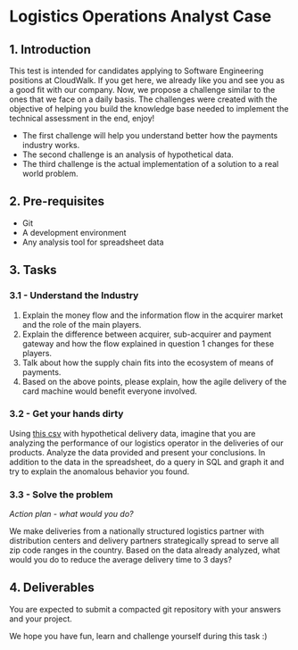 # Logistics Operations Analyst Case

## 1. Introduction

This test is intended for candidates applying to Software Engineering positions at CloudWalk.
If you get here, we already like you and see you as a good fit with our company. 
Now, we propose a challenge similar to the ones that we face on a daily basis.
The challenges were created with the objective of helping you build the knowledge base needed to implement 
the technical assessment in the end, enjoy!

- The first challenge will help you understand better how the payments industry works.
- The second challenge is an analysis of hypothetical data.
- The third challenge is the actual implementation of a solution to a real world problem.

## 2. Pre-requisites

- Git
- A development environment
- Any analysis tool for spreadsheet data

## 3. Tasks

### 3.1 - Understand the Industry

1. Explain the money flow and the information flow in the acquirer market and the role of the main players.
2. Explain the difference between acquirer, sub-acquirer and payment gateway and how the flow explained in question 1 changes for these players.
3. Talk about how the supply chain fits into the ecosystem of means of payments.
4. Based on the above points, please explain, how the agile delivery of the card machine would benefit everyone involved.

### 3.2 - Get your hands dirty

Using [this csv](https://github.com/fabiomdlima/Logistics/blob/main/logistics-case-v2.csv) 
with hypothetical delivery data, imagine that you are analyzing the performance of our logistics operator in the deliveries of our products.
Analyze the data provided and present your conclusions.
In addition to the data in the spreadsheet, do a query in SQL and graph it and try to explain the anomalous behavior you found.

### 3.3 - Solve the problem

*Action plan - what would you do?*

We make deliveries from a nationally structured logistics partner with distribution centers and delivery partners strategically spread to serve all zip code ranges in the country.
Based on the data already analyzed, what would you do to reduce the average delivery time to 3 days?

## 4. Deliverables

You are expected to submit a compacted git repository with your answers and your project.

We hope you have fun, learn and challenge yourself during this task :)

